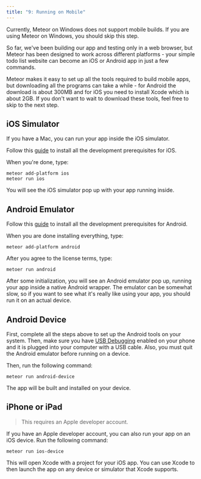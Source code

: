 ```yaml
---
title: "9: Running on Mobile"
---
```


Currently, Meteor on Windows does not support mobile builds. If you are using Meteor on Windows, you should skip this step.

So far, we've been building our app and testing only in a web browser, but Meteor has been designed to work across different platforms - your simple todo list website can become an iOS or Android app in just a few commands.

Meteor makes it easy to set up all the tools required to build mobile apps, but downloading all the programs can take a while - for Android the download is about 300MB and for iOS you need to install Xcode which is about 2GB. If you don't want to wait to download these tools, feel free to skip to the next step.

## iOS Simulator

If you have a Mac, you can run your app inside the iOS simulator.

Follow this [guide](https://guide.meteor.com/mobile.html#installing-prerequisites-ios) to install all the development prerequisites for iOS. 

When you're done, type:

```
meteor add-platform ios
meteor run ios
```

You will see the iOS simulator pop up with your app running inside.

## Android Emulator

Follow this [guide](https://guide.meteor.com/mobile.html#installing-prerequisites-android) to install all the development prerequisites for Android.

When you are done installing everything, type:

```
meteor add-platform android
```

After you agree to the license terms, type:

```
metoer run android
```

After some initialization, you will see an Android emulator pop up, running your app inside a native Android wrapper. The emulator can be somewhat slow, so if you want to see what it's really like using your app, you should run it on an actual device.

## Android Device

First, complete all the steps above to set up the Android tools on your system. Then, make sure you have [USB Debugging](http://developer.android.com/tools/device.html#developer-device-options) enabled on your phone and it is plugged into your computer with a USB cable. Also, you must quit the Android emulator before running on a device.

Then, run the following command:

```
meteor run android-device
```

The app will be built and installed on your device.

## iPhone or iPad

> This requires an Apple developer account.

If you have an Apple developer account, you can also run your app on an iOS device. Run the following command:

```
meteor run ios-device
```

This will open Xcode with a project for your iOS app. You can use Xcode to then launch the app on any device or simulator that Xcode supports.
